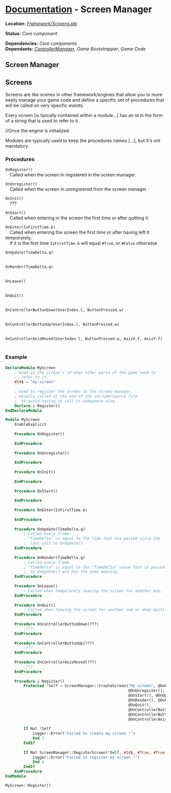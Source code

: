 # [Documentation](readme.md) - Screen Manager
<b>Location:</b> *[Framework/Screens.pbi](../Framework/Screens.pbi)*

<b>Status:</b> *Core component*

<b>Dependencies:</b> *Core components*<br>
<b>Dependants:</b> *[ControllerManager](ControllerManager.md)*, *Game Bootstrapper*, *Game Code*

## Screen Manager


## Screens
Screens are like scenes in other framework/engines that allow you to more easily manage your game code and define a specific set of procedures that will be called on very specific events.

Every screen [is tipically contained within a module...] has an id in the form of a string that is used to refer to it.

//Once the engine is initialized

Modules are typically used to keep the procedures names [...], but it's not mandatory.

### Procedures

`OnRegister()`<br>
&emsp;Called when the screen in registered in the screen manager.

`OnUnregister()`<br>
&emsp;Called when the screen in unregistered from the screen manager.

`OnInit()`<br>
&emsp;???

`OnStart()`<br>
&emsp;Called when entering in the screen the first time or after quitting it.

`OnEnter(IsFirstTime.b)`<br>
&emsp;Called when entering the screen the first time or after having left it temporarely.<br>
&emsp;If it is the first time `IsFirstTime.b` will equal `#True`, or `#False` otherwise.

`OnUpdate(TimeDelta.q)`<br>
&emsp;

`OnRender(TimeDelta.q)`<br>
&emsp;

`OnLeave()`<br>
&emsp;

`OnQuit()`<br>
&emsp;

`OnControllerButtonDown(UserIndex.l, ButtonPressed.w)`<br>
&emsp;

`OnControllerButtonUp(UserIndex.l, ButtonPressed.w)`<br>
&emsp;

`OnControllerAxisMoved(UserIndex.l, ButtonPressed.w, AxisX.f, AxisY.f)`<br>
&emsp;

### Example

```purebasic
DeclareModule MyScreen
	; Used as the screen's id when other parts of the game need to
	;  refer to it.
	#Id$ = "my-screen"
	
	; Used to register the screen in the screen manager.
	; Usually called at the end of the include/source file
	;  to avoid having to call it somewhere else.
	Declare.i Register()
EndDeclareModule

Module MyScreen
	EnableExplicit
	
	Procedure OnRegister()
		
	EndProcedure
	
	Procedure OnUnregister()
		
	EndProcedure
	
	Procedure OnInit()
		
	EndProcedure
	
	Procedure OnStart()
		
	EndProcedure
	
	Procedure OnEnter(IsFirstTime.b)
		
	EndProcedure
	
	Procedure OnUpdate(TimeDelta.q)
		; Called every frame.
		; "TimeDelta" is equal to the time that has passed since the
		;  last call to OnUpdate().
	EndProcedure
	
	Procedure OnRender(TimeDelta.q)
		; Called every frame.
		; "TimeDelta" is equal to the "TimeDelta" value that is passed
		;  to OnUpdate() and has the same meaning.
	EndProcedure
	
	Procedure OnLeave()
		; Called when temporarely leaving the screen for another one.
	EndProcedure
	
	Procedure OnQuit()
		; Called when leaving the screen for another one or when quitting the game.
	EndProcedure
	
	Procedure OnControllerButtonDown(???)
		;???
	EndProcedure
	
	Procedure OnControllerButtonUp(???)
		;???
	EndProcedure
	
	Procedure OnControllerAxisMoved(???)
		;???
	EndProcedure
	
	Procedure.i Register()
		Protected *Self = ScreenManager::CreateScreen("My screen", @OnRegister(),
		                                              @OnUnregister(), @OnInit(),
		                                              @OnStart(), @OnUpdate(),
		                                              @OnRender(), @OnLeave(),
		                                              @OnQuit(),
		                                              @OnControllerButtonDown(),
		                                              @OnControllerButtonUp(),
		                                              @OnControllerAxisMoved())
		
		If Not *Self
			Logger::Error("Failed to create my screen !")
			End 3
		EndIf
		
		If Not ScreenManager::RegisterScreen(*Self, #Id$, #True, #True)
			Logger::Error("Failed to register my screen !")
			End 4
		EndIf
	EndProcedure
EndModule

MyScreen::Register()
```
